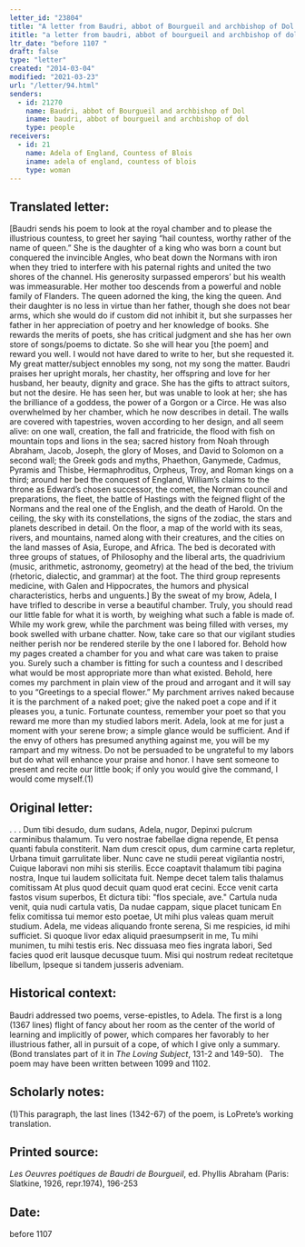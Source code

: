 ```yaml
---
letter_id: "23804"
title: "A letter from Baudri, abbot of Bourgueil and archbishop of Dol (c.1107 (!2))"
ititle: "a letter from baudri, abbot of bourgueil and archbishop of dol (c.1107 (!2))"
ltr_date: "before 1107 "
draft: false
type: "letter"
created: "2014-03-04"
modified: "2021-03-23"
url: "/letter/94.html"
senders:
  - id: 21270
    name: Baudri, abbot of Bourgueil and archbishop of Dol
    iname: baudri, abbot of bourgueil and archbishop of dol
    type: people
receivers:
  - id: 21
    name: Adela of England, Countess of Blois
    iname: adela of england, countess of blois
    type: woman
---
```

<h2> Translated letter:</h2>[Baudri sends his poem to look at the royal chamber and to please the illustrious countess, to greet her saying “hail countess, worthy rather of the name of queen.”  She is the daughter of a king who was born a count but conquered the invincible Angles, who beat down the Normans with iron when they tried to interfere with his paternal rights and united the two shores of the channel.  His generosity surpassed emperors’ but his wealth was immeasurable.  Her mother too descends from a powerful and noble family of Flanders.  The queen adorned the king, the king the queen.  And their daughter is no less in virtue than her father, though she does not bear arms, which she would do if custom did not inhibit it, but she surpasses her father in her appreciation of poetry and her knowledge of books.  She rewards the merits of poets, she has critical judgment and she has her own store of songs/poems to dictate.  So she will hear you [the poem] and reward you well.  I would not have dared to write to her, but she requested it.  My great matter/subject ennobles my song, not my song the matter.
Baudri praises her upright morals, her chastity, her offspring and love for her husband, her beauty, dignity and grace.  She has the gifts to attract suitors, but not the desire.  He has seen her, but was unable to look at her; she has the brilliance of a goddess, the power of a Gorgon or a Circe.  He was also overwhelmed by her chamber, which he now describes in detail.  The walls are covered with tapestries, woven according to her design, and all seem alive:  on one wall, creation, the fall and fratricide, the flood with fish on mountain tops and lions in the sea;  sacred history from Noah through Abraham, Jacob, Joseph, the glory of Moses, and David to Solomon on a second wall; the Greek gods and myths, Phaethon, Ganymede, Cadmus, Pyramis and Thisbe, Hermaphroditus, Orpheus, Troy, and Roman kings on a third; around her bed the conquest of England, William’s claims to the throne as Edward’s chosen successor, the comet, the Norman council and preparations, the fleet, the battle of Hastings with the feigned flight of the Normans and the real one of the English, and the death of Harold.
On the ceiling, the sky with its constellations, the signs of the zodiac, the stars and planets described in detail.  On the floor, a map of the world with its seas, rivers, and mountains, named along with their creatures, and the cities on the land masses of Asia, Europe, and Africa.  The bed is decorated with three groups of statues, of Philosophy and the liberal arts, the quadrivium (music, arithmetic, astronomy, geometry) at the head of the bed, the trivium (rhetoric, dialectic, and grammar) at the foot.  The third group represents medicine, with Galen and Hippocrates, the humors and physical characteristics, herbs and unguents.]
By the sweat of my brow, Adela, I have trifled to describe in verse a beautiful chamber.  Truly, you should read our little fable for what it is worth, by weighing what such a fable is made of.  While my work grew, while the parchment was being filled with verses, my book swelled with urbane chatter.  Now, take care so that our vigilant studies neither perish nor be rendered sterile by the one I labored for.  Behold how my pages created a chamber for you and what care was taken to praise you.  Surely such a chamber is fitting for such a countess and I described what would be most appropriate more than what existed.  Behold, here comes my parchment in plain view of the proud and arrogant and it will say to you “Greetings to a special flower.”  My parchment arrives naked because it is the parchment of a naked poet; give the naked poet a cope and if it pleases you, a tunic.  Fortunate countess, remember your poet so that you reward me more than my studied labors merit.  Adela, look at me for just a moment with your serene brow; a simple glance would be sufficient.  And if the envy of others has presumed anything against me, you will be my rampart and my witness.  Do not be persuaded to be ungrateful to my labors but do what will enhance your praise and honor.  I have sent someone to present and recite our little book; if only you would give the command, I would come myself.(1)
<h2 class="mt-4"> Original letter:</h2>. . .
Dum tibi desudo, dum sudans, Adela, nugor,
Depinxi pulcrum carminibus thalamum.
Tu vero nostrae fabellae digna repende,
Et pensa quanti fabula constiterit.
Nam dum crescit opus, dum carmine carta repletur,
Urbana timuit garrulitate liber.
Nunc cave ne studii pereat vigilantia nostri,
Cuique laboravi non mihi sis sterilis.
Ecce coaptavit thalamum tibi pagina nostra,
Inque tui laudem sollicitata fuit.
Nempe decet talem talis thalamus comitissam
At plus quod decuit quam quod erat cecini.
Ecce venit carta fastos visum superbos,
Et dictura tibi:  "flos speciale, ave."
Cartula nuda venit, quia nudi cartula vatis,
Da nudae cappam, sique placet tunicam
En felix comitissa tui memor esto poetae,
Ut mihi plus valeas quam meruit studium.
Adela, me videas aliquando fronte serena,
Si me respicies, id mihi sufficiet.
Si quoque livor edax aliquid praesumpserit in me,
Tu mihi munimen, tu mihi testis eris.
Nec dissuasa meo fies ingrata labori,
Sed facies quod erit lausque decusque tuum.
Misi qui nostrum redeat recitetque libellum,
Ipseque si tandem jusseris adveniam.
<h2 class="mt-4"> Historical context:</h2><p>Baudri addressed two poems, verse-epistles, to Adela. The first is a long (1367 lines) flight of fancy about her room as the center of the world of learning and implicitly of power, which compares her favorably to her illustrious father, all in pursuit of a cope, of which I give only a summary. (Bond translates part of it in <em>The Loving Subject</em>, 131-2 and 149-50).&nbsp; &nbsp;The poem may have been written between 1099 and 1102.</p><h2 class="mt-4"> Scholarly notes:</h2>(1)This paragraph, the last lines (1342-67) of the poem, is LoPrete’s working translation.   
<h2 class="mt-4"> Printed source:</h2><p><em>Les Oeuvres poétiques de Baudri de Bourgueil</em>, ed. Phyllis Abraham (Paris: Slatkine, 1926, repr.1974), 196-253</p><h2 class="mt-4"> Date:</h2>before 1107 